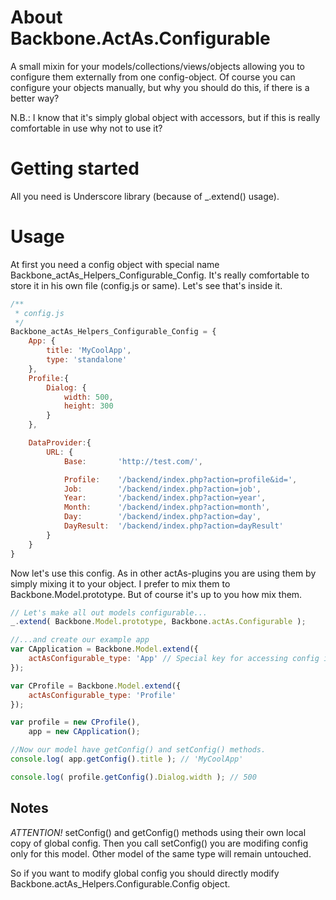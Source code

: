# About Backbone.ActAs.Configurable

A small mixin for your models/collections/views/objects allowing you to configure them externally
from one config-object. Of course you can configure your objects manually, but why you should do this, if there is
a better way?

N.B.: I know that it's simply global object with accessors, but if this is really comfortable in use
why not to use it?

# Getting started

All you need is Underscore library (because of _.extend() usage).

# Usage

At first you need a config object with special name Backbone_actAs_Helpers_Configurable_Config.
It's really comfortable to store it in his own file (config.js or same).
Let's see that's inside it.

```javascript
/**
 * config.js
 */
Backbone_actAs_Helpers_Configurable_Config = {
	App: {
		title: 'MyCoolApp',
		type: 'standalone'
	},
	Profile:{
		Dialog: {
			width: 500,
			height: 300
		}
	},

	DataProvider:{
		URL: {
			Base:		'http://test.com/',

			Profile:	'/backend/index.php?action=profile&id=',
			Job:		'/backend/index.php?action=job',
			Year:		'/backend/index.php?action=year',
			Month:		'/backend/index.php?action=month',
			Day:		'/backend/index.php?action=day',
			DayResult:	'/backend/index.php?action=dayResult'
		}
	}
}
```

Now let's use this config.
As in other actAs-plugins you are using them by simply mixing it to your object.
I prefer to mix them to Backbone.Model.prototype. But of course it's up to you how mix them.

```javascript
// Let's make all out models configurable...
_.extend( Backbone.Model.prototype, Backbone.actAs.Configurable );

//...and create our example app
var CApplication = Backbone.Model.extend({
	actAsConfigurable_type: 'App' // Special key for accessing config in our config.js
});

var CProfile = Backbone.Model.extend({
	actAsConfigurable_type: 'Profile'
});

var profile = new CProfile(),
	app = new CApplication();

//Now our model have getConfig() and setConfig() methods.
console.log( app.getConfig().title ); // 'MyCoolApp'

console.log( profile.getConfig().Dialog.width ); // 500
```

## Notes

*ATTENTION!* setConfig() and getConfig() methods using their own local copy of global config.
Then you call setConfig() you are modifing config only for this model. Other model of the same type
will remain untouched.

So if you want to modify global config you should directly modify Backbone.actAs_Helpers.Configurable.Config object.